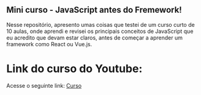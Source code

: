## Mini curso - JavaScript antes do Fremework!
Nesse repositório, apresento umas coisas que testei de um curso curto de 10 aulas, onde aprendi e revisei os principais conceitos de JavaScript que eu acredito que devam estar claros, antes de começar a aprender um framework como React ou Vue.js.

# Link do curso do Youtube:

Acesse o seguinte link: [Curso](https://www.youtube.com/watch?v=j6iSONAO6sQlist=PL9rc_FjKlX39T78CUANwmdta_d1CgUtMt)